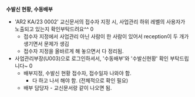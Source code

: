 **수발신 현황, 수동배부**

- 'AR2 KA/23 0002' 교신문서의 접수자 지정 시, 사업관리 하위 레벨의 사용자가 노출되고 있는지 확인부탁드려요^^ 0
    - 접수자 지정에서 사업관리 아닌 사람이 한 사람이 있어서 reception이 두 개가 생기면서 문제가 생김
    - 접수자 지정을 올바르게 해 놓으면서 다 정리됨.
- 사업관리부장(U003)으로 로그인하셔서, '수동배부'와 '수발신현황' 확인 부탁드립니다~  0
    - 배부지정, 수발신 현황 접수자, 접수일자 나와야 함.
        - 다 하고 나서 해야 함. (전체적으로 확인 필요)
    - 배부 담당자 - 교신문서랑 같이 나오면 됨.
